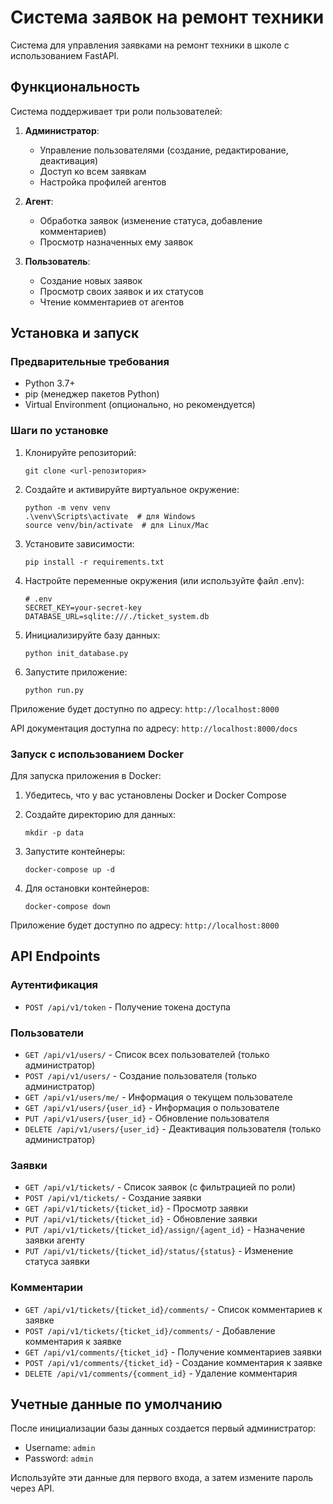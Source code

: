 # Система заявок на ремонт техники

Система для управления заявками на ремонт техники в школе с использованием FastAPI.

## Функциональность

Система поддерживает три роли пользователей:

1. **Администратор**:
   - Управление пользователями (создание, редактирование, деактивация)
   - Доступ ко всем заявкам
   - Настройка профилей агентов
   
2. **Агент**:
   - Обработка заявок (изменение статуса, добавление комментариев)
   - Просмотр назначенных ему заявок
   
3. **Пользователь**:
   - Создание новых заявок
   - Просмотр своих заявок и их статусов
   - Чтение комментариев от агентов

## Установка и запуск

### Предварительные требования

- Python 3.7+
- pip (менеджер пакетов Python)
- Virtual Environment (опционально, но рекомендуется)

### Шаги по установке

1. Клонируйте репозиторий:
   ```
   git clone <url-репозитория>
   ```

2. Создайте и активируйте виртуальное окружение:
   ```
   python -m venv venv
   .\venv\Scripts\activate  # для Windows
   source venv/bin/activate  # для Linux/Mac
   ```

3. Установите зависимости:
   ```
   pip install -r requirements.txt
   ```

4. Настройте переменные окружения (или используйте файл .env):
   ```
   # .env
   SECRET_KEY=your-secret-key
   DATABASE_URL=sqlite:///./ticket_system.db
   ```

5. Инициализируйте базу данных:
   ```
   python init_database.py
   ```

6. Запустите приложение:
   ```
   python run.py
   ```

Приложение будет доступно по адресу: `http://localhost:8000`

API документация доступна по адресу: `http://localhost:8000/docs`

### Запуск с использованием Docker

Для запуска приложения в Docker:

1. Убедитесь, что у вас установлены Docker и Docker Compose

2. Создайте директорию для данных:
   ```
   mkdir -p data
   ```

3. Запустите контейнеры:
   ```
   docker-compose up -d
   ```

4. Для остановки контейнеров:
   ```
   docker-compose down
   ```

Приложение будет доступно по адресу: `http://localhost:8000`

## API Endpoints

### Аутентификация
- `POST /api/v1/token` - Получение токена доступа

### Пользователи
- `GET /api/v1/users/` - Список всех пользователей (только администратор)
- `POST /api/v1/users/` - Создание пользователя (только администратор)
- `GET /api/v1/users/me/` - Информация о текущем пользователе
- `GET /api/v1/users/{user_id}` - Информация о пользователе
- `PUT /api/v1/users/{user_id}` - Обновление пользователя
- `DELETE /api/v1/users/{user_id}` - Деактивация пользователя (только администратор)

### Заявки
- `GET /api/v1/tickets/` - Список заявок (с фильтрацией по роли)
- `POST /api/v1/tickets/` - Создание заявки
- `GET /api/v1/tickets/{ticket_id}` - Просмотр заявки
- `PUT /api/v1/tickets/{ticket_id}` - Обновление заявки
- `PUT /api/v1/tickets/{ticket_id}/assign/{agent_id}` - Назначение заявки агенту
- `PUT /api/v1/tickets/{ticket_id}/status/{status}` - Изменение статуса заявки

### Комментарии
- `GET /api/v1/tickets/{ticket_id}/comments/` - Список комментариев к заявке
- `POST /api/v1/tickets/{ticket_id}/comments/` - Добавление комментария к заявке
- `GET /api/v1/comments/{ticket_id}` - Получение комментариев заявки
- `POST /api/v1/comments/{ticket_id}` - Создание комментария к заявке
- `DELETE /api/v1/comments/{comment_id}` - Удаление комментария

## Учетные данные по умолчанию

После инициализации базы данных создается первый администратор:

- Username: `admin`
- Password: `admin`

Используйте эти данные для первого входа, а затем измените пароль через API.
